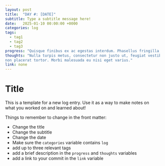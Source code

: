 ```yaml
---
layout: post
title:  "DAY #: [DATE]"
subtitle: Type a subtitle message here!
date:   2025-01-10 00:00:00 +0000
categories: log
tags: 
  - tag1
  - tag2 
  - tag3
progress: "Quisque finibus ex ac egestas interdum. Phasellus fringilla, dui vel ornare faucibus, nibh ante tincidunt ante, quis maximus odio diam non leo."
thoughts: "Nulla turpis metus, consectetur non justo ut, feugiat vestibulum odio. Quisque
non placerat tortor. Morbi malesuada eu nisi eget varius."
link: none
---
```



# Title

This is a template for a new log entry. Use it as a way to make notes on what you worked on and learned about!

Things to remember to change in the front matter:
- Change the title
- Change the subtitle
- Change the date
- Make sure the `categories` variable contains `log`
- add up to three relevant tags
- add a brief description in the `progress` and `thoughts` variables
- add a link to your commit in the `link` variable